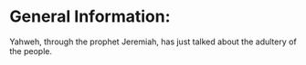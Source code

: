 # General Information:

Yahweh, through the prophet Jeremiah, has just talked about the adultery of the people.